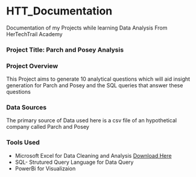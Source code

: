 # HTT_Documentation
Documentation of my Projects while learning Data Analysis From HerTechTrail Academy

### Project Title: Parch and Posey Analysis

### Project Overview
This Project aims to  generate 10 analytical questions which will aid insight generation for Parch and Posey and the SQL queries that  answer these questions 

### Data Sources
 The primary source of Data used here is a csv file of an hypothetical company called Parch and Posey

### Tools Used

- Microsoft Excel for Data Cleaning and Analysis [Download Here](https://www.Microsoft.com)
- SQL- Strutured Query Language for Data Query
- PowerBi for Visualizaion
